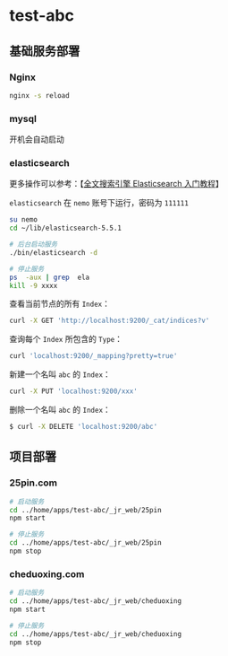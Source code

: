 # test-abc

## 基础服务部署

### Nginx

```bash
nginx -s reload
```

### mysql

开机会自动启动

### elasticsearch

更多操作可以参考：【[全文搜索引擎 Elasticsearch 入门教程](http://www.ruanyifeng.com/blog/2017/08/elasticsearch.html)】

`elasticsearch` 在 `nemo` 账号下运行，密码为 `111111`

```bash
su nemo
cd ~/lib/elasticsearch-5.5.1

# 后台启动服务
./bin/elasticsearch -d

# 停止服务
ps  -aux | grep  ela
kill -9 xxxx
```

查看当前节点的所有 `Index`：

```bash
curl -X GET 'http://localhost:9200/_cat/indices?v'
```

查询每个 `Index` 所包含的 `Type`：

```bash
curl 'localhost:9200/_mapping?pretty=true'
```

新建一个名叫 `abc` 的 `Index`：

```bash
curl -X PUT 'localhost:9200/xxx'
```

删除一个名叫 `abc` 的 `Index`：

```bash
$ curl -X DELETE 'localhost:9200/abc'
```

## 项目部署

### 25pin.com

```bash
# 启动服务
cd ../home/apps/test-abc/_jr_web/25pin
npm start

# 停止服务
cd ../home/apps/test-abc/_jr_web/25pin
npm stop
```

### cheduoxing.com

```bash
# 启动服务
cd ../home/apps/test-abc/_jr_web/cheduoxing
npm start

# 停止服务
cd ../home/apps/test-abc/_jr_web/cheduoxing
npm stop
```
